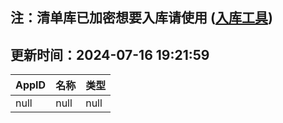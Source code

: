 ## 注：清单库已加密想要入库请使用 ([入库工具](https://github.com/BlankTMing/ManifestAutoUpdate/releases))

## 更新时间：2024-07-16 19:21:59
| AppID | 名称 | 类型  |
| :-------------------- | :----------------------------- | :----------- |
| null | null| null |
